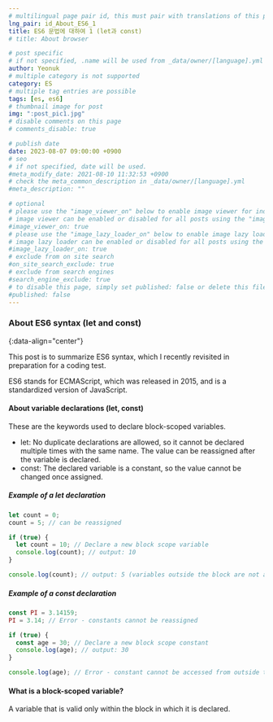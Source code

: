 ```yaml
---
# multilingual page pair id, this must pair with translations of this page. (This name must be unique)
lng_pair: id_About_ES6_1
title: ES6 문법에 대하여 1 (let과 const)
# title: About browser

# post specific
# if not specified, .name will be used from _data/owner/[language].yml
author: Yeonuk
# multiple category is not supported
category: ES
# multiple tag entries are possible
tags: [es, es6]
# thumbnail image for post
img: ":post_pic1.jpg"
# disable comments on this page
# comments_disable: true

# publish date
date: 2023-08-07 09:00:00 +0900
# seo
# if not specified, date will be used.
#meta_modify_date: 2021-08-10 11:32:53 +0900
# check the meta_common_description in _data/owner/[language].yml
#meta_description: ""

# optional
# please use the "image_viewer_on" below to enable image viewer for individual pages or posts (_posts/ or [language]/_posts folders).
# image viewer can be enabled or disabled for all posts using the "image_viewer_posts: true" setting in _data/conf/main.yml.
#image_viewer_on: true
# please use the "image_lazy_loader_on" below to enable image lazy loader for individual pages or posts (_posts/ or [language]/_posts folders).
# image lazy loader can be enabled or disabled for all posts using the "image_lazy_loader_posts: true" setting in _data/conf/main.yml.
#image_lazy_loader_on: true
# exclude from on site search
#on_site_search_exclude: true
# exclude from search engines
#search_engine_exclude: true
# to disable this page, simply set published: false or delete this file
#published: false
---
```


<!-- outline-start -->

### About ES6 syntax (let and const)

{:data-align="center"}

<!-- outline-end -->

This post is to summarize ES6 syntax, which I recently revisited in preparation for a coding test.

ES6 stands for ECMAScript, which was released in 2015, and is a standardized version of JavaScript.

#### About variable declarations (let, const)

These are the keywords used to declare block-scoped variables.

- let: No duplicate declarations are allowed, so it cannot be declared multiple times with the same name. The value can be reassigned after the variable is declared.
- const: The declared variable is a constant, so the value cannot be changed once assigned.

##### Example of a let declaration

```javascript
let count = 0;
count = 5; // can be reassigned

if (true) {
  let count = 10; // Declare a new block scope variable
  console.log(count); // output: 10
}

console.log(count); // output: 5 (variables outside the block are not affected)
```

##### Example of a const declaration

```javascript
const PI = 3.14159;
PI = 3.14; // Error - constants cannot be reassigned

if (true) {
  const age = 30; // Declare a new block scope constant
  console.log(age); // output: 30
}

console.log(age); // Error - constant cannot be accessed from outside the block
```

#### What is a block-scoped variable?

A variable that is valid only within the block in which it is declared.
